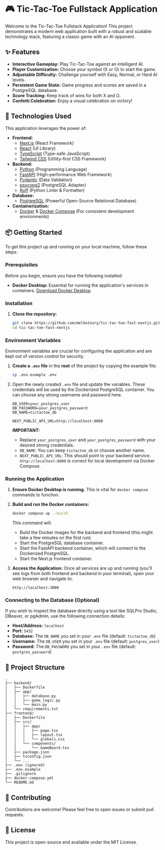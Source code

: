 # 🎮 Tic-Tac-Toe Fullstack Application

Welcome to the Tic-Tac-Toe Fullstack Application! This project demonstrates a modern web application built with a robust and scalable technology stack, featuring a classic game with an AI opponent.

## ✨ Features

-   **Interactive Gameplay:** Play Tic-Tac-Toe against an intelligent AI.
-   **Player Customization:** Choose your symbol (X or O) to start the game.
-   **Adjustable Difficulty:** Challenge yourself with Easy, Normal, or Hard AI levels.
-   **Persistent Game State:** Game progress and scores are saved in a PostgreSQL database.
-   **Score Tracking:** Keep track of wins for both X and O.
-   **Confetti Celebration:** Enjoy a visual celebration on victory!

## 🚀 Technologies Used

This application leverages the power of:

-   **Frontend:**
    -   [Next.js](https://nextjs.org/) (React Framework)
    -   [React](https://react.dev/) (UI Library)
    -   [TypeScript](https://www.typescriptlang.org/) (Type-safe JavaScript)
    -   [Tailwind CSS](https://tailwindcss.com/) (Utility-first CSS Framework)
-   **Backend:**
    -   [Python](https://www.python.org/) (Programming Language)
    -   [FastAPI](https://fastapi.tiangolo.com/) (High-performance Web Framework)
    -   [Pydantic](https://docs.pydantic.dev/latest/) (Data Validation)
    -   [psycopg2](https://www.psycopg.org/) (PostgreSQL Adapter)
    -   [Ruff](https://docs.astral.sh/ruff/) (Python Linter & Formatter)
-   **Database:**
    -   [PostgreSQL](https://www.postgresql.org/) (Powerful Open-Source Relational Database)
-   **Containerization:**
    -   [Docker](https://www.docker.com/) & [Docker Compose](https://docs.docker.com/compose/) (For consistent development environments)

## 📦 Getting Started

To get this project up and running on your local machine, follow these steps:

### Prerequisites

Before you begin, ensure you have the following installed:

-   **Docker Desktop:** Essential for running the application's services in containers. [Download Docker Desktop](https://www.docker.com/products/docker-desktop/)

### Installation

1.  **Clone the repository:**

    ```bash
    git clone https://github.com/melkotoury/tic-tac-toe-fast-nextjs.git
    cd tic-tac-toe-fast-nextjs
    ```

### Environment Variables

Environment variables are crucial for configuring the application and are kept out of version control for security.

1.  **Create a `.env` file** in the **root** of the project by copying the example file:

    ```bash
    cp .env.example .env
    ```

2.  Open the newly created `.env` file and update the variables. These credentials will be used by the Dockerized PostgreSQL container. You can choose any strong username and password here.

    ```
    DB_USER=your_postgres_user
    DB_PASSWORD=your_postgres_password
    DB_NAME=tictactoe_db

    NEXT_PUBLIC_API_URL=http://localhost:8000
    ```

    **IMPORTANT:**
    *   Replace `your_postgres_user` and `your_postgres_password` with your desired strong credentials.
    *   `DB_NAME`: You can keep `tictactoe_db` or choose another name.
    *   `NEXT_PUBLIC_API_URL`: This should point to your backend service. `http://localhost:8000` is correct for local development via Docker Compose.

### Running the Application

1.  **Ensure Docker Desktop is running.** This is vital for `docker compose` commands to function.

2.  **Build and run the Docker containers:**

    ```bash
    docker compose up --build
    ```

    This command will:
    -   Build the Docker images for the backend and frontend (this might take a few minutes on the first run).
    -   Start the PostgreSQL database container.
    -   Start the FastAPI backend container, which will connect to the Dockerized PostgreSQL.
    -   Start the Next.js frontend container.

3.  **Access the Application:**
    Once all services are up and running (you'll see logs from both frontend and backend in your terminal), open your web browser and navigate to:

    ```
    http://localhost:3000
    ```

### Connecting to the Database (Optional)

If you wish to inspect the database directly using a tool like SQLPro Studio, DBeaver, or pgAdmin, use the following connection details:

-   **Host/Address:** `localhost`
-   **Port:** `5432`
-   **Database:** The `DB_NAME` you set in your `.env` file (default: `tictactoe_db`)
-   **Username:** The `DB_USER` you set in your `.env` file (default: `postgres_user`)
-   **Password:** The `DB_PASSWORD` you set in your `.env` file (default: `postgres_password`)

## 📂 Project Structure

```
.
├── backend/
│   ├── Dockerfile
│   ├── app/
│   │   ├── database.py
│   │   ├── game_logic.py
│   │   └── main.py
│   └── requirements.txt
├── frontend/
│   ├── Dockerfile
│   ├── src/
│   │   ├── app/
│   │   │   ├── page.tsx
│   │   │   ├── layout.tsx
│   │   │   └── globals.css
│   │   └── components/
│   │       └── GameBoard.tsx
│   ├── package.json
│   ├── tsconfig.json
│   └── ...
├── .env (ignored)
├── .env.example
├── .gitignore
├── docker-compose.yml
└── README.md
```

## 🤝 Contributing

Contributions are welcome! Please feel free to open issues or submit pull requests.

## 📄 License

This project is open-source and available under the MIT License.